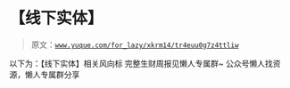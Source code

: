 # 【线下实体】

> 原文：[`www.yuque.com/for_lazy/xkrm14/tr4euu0g7z4ttliw`](https://www.yuque.com/for_lazy/xkrm14/tr4euu0g7z4ttliw)

<ne-p id="u1e940f7d" data-lake-id="u1e940f7d"><ne-text id="u847871ac">以下为：【线下实体】相关风向标</ne-text></ne-p> <ne-p id="u674a4865" data-lake-id="u674a4865"><ne-text id="uba84c0e9">完整生财周报见懒人专属群~</ne-text></ne-p> <ne-p id="u224f5db6" data-lake-id="u224f5db6"><ne-text id="u938e2e2d">公众号懒人找资源，懒人专属群分享</ne-text></ne-p>